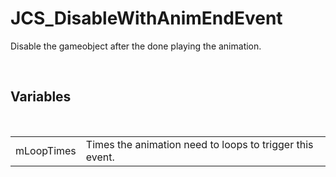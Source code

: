 <!--
   - $File: JCS_DisableWithAnimEndEvent.html $
   - $Date: 2018-10-01 20:10:26 $
   - $Revision: $
   - $Creator: Jen-Chieh Shen $
   - $Notice: See LICENSE.txt for modification and distribution information
   -                   Copyright © 2018 by Shen, Jen-Chieh $
-->


<div id="content-header">
  <h1>JCS_DisableWithAnimEndEvent</h1>
</div>

<p>
  Disable the gameobject after the done playing the animation.
</p>


<br/>
<h2>Variables</h2>
<br/>

<table>
  <tr>
    <td>mLoopTimes</td>
    <td>Times the animation need to loops to trigger this event.</td>
  </tr>
</table>
